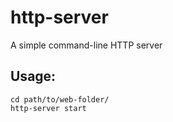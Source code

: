 # http-server
A simple command-line HTTP server

## Usage:
```
cd path/to/web-folder/
http-server start
```

